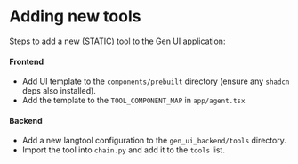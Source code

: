 # Adding new tools

Steps to add a new (STATIC) tool to the Gen UI application:

#### Frontend

- Add UI template to the `components/prebuilt` directory (ensure any `shadcn` deps also installed).
- Add the template to the `TOOL_COMPONENT_MAP` in `app/agent.tsx`


#### Backend

- Add a new langtool configuration to the `gen_ui_backend/tools` directory.
- Import the tool into `chain.py` and add it to the `tools` list.